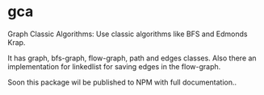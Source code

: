 # gca

Graph Classic Algorithms: Use classic algorithms like BFS and Edmonds Krap.

It has graph, bfs-graph, flow-graph, path and edges classes.
Also there an implementation for linkedlist for saving edges in the flow-graph.

Soon this package wil be published to NPM with full documentation..
